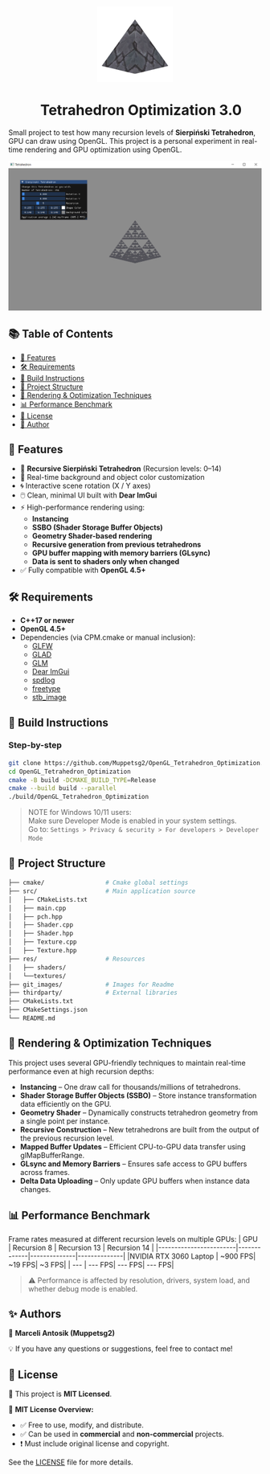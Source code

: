 <div align='center'>
  <img src="git_images/icon.png" alt="Logo" width="150" align="center"/>
   
  <div id="toc">
    <ul style="list-style: none;">
      <summary>
        <h1>Tetrahedron Optimization 3.0</h1>
      </summary>
    </ul>
  </div>
</div>

Small project to test how many recursion levels of **Sierpiński Tetrahedron**, GPU can draw using OpenGL. This project is a personal experiment in real-time rendering and GPU optimization using OpenGL.

![Preview](git_images/preview.png)

## 📚 Table of Contents

- [🚀 Features](#-features)  
- [🛠 Requirements](#-requirements)  
- [🔧 Build Instructions](#-build-instructions)  
- [📁 Project Structure](#-project-structure)  
- [🧠 Rendering & Optimization Techniques](#-rendering--optimization-techniques)  
- [📊 Performance Benchmark](#-performance-benchmark)  
- [📜 License](#-license)  
- [👤 Author](#-author)

## 🚀 Features

- 🔺 **Recursive Sierpiński Tetrahedron** (Recursion levels: 0–14)
- 🎨 Real-time background and object color customization
- 🌀 Interactive scene rotation (X / Y axes)
- 🖱️ Clean, minimal UI built with **Dear ImGui**
- ⚡ High-performance rendering using:
  - **Instancing**
  - **SSBO (Shader Storage Buffer Objects)**
  - **Geometry Shader-based rendering**
  - **Recursive generation from previous tetrahedrons**
  - **GPU buffer mapping with memory barriers (GLsync)**
  - **Data is sent to shaders only when changed**
- ✅ Fully compatible with **OpenGL 4.5+**

## 🛠 Requirements

- **C++17 or newer**
- **OpenGL 4.5+**
- Dependencies (via CPM.cmake or manual inclusion):
  - [GLFW](https://github.com/glfw/glfw)
  - [GLAD](https://glad.dav1d.de/)
  - [GLM](https://github.com/g-truc/glm)
  - [Dear ImGui](https://github.com/ocornut/imgui)
  - [spdlog](https://github.com/gabime/spdlog)
  - [freetype](https://github.com/freetype/freetype)
  - [stb_image](https://github.com/nothings/stb/blob/master/stb_image.h)

## 🔧 Build Instructions

### Step-by-step

```bash
git clone https://github.com/Muppetsg2/OpenGL_Tetrahedron_Optimization.git
cd OpenGL_Tetrahedron_Optimization
cmake -B build -DCMAKE_BUILD_TYPE=Release
cmake --build build --parallel
./build/OpenGL_Tetrahedron_Optimization
```
> NOTE for Windows 10/11 users:\
> Make sure Developer Mode is enabled in your system settings.\
> Go to: `Settings > Privacy & security > For developers > Developer Mode`

## 📁 Project Structure

```bash
├── cmake/                 # Cmake global settings
├── src/                   # Main application source
│   ├── CMakeLists.txt
│   ├── main.cpp
│   ├── pch.hpp
│   ├── Shader.cpp
│   ├── Shader.hpp
│   ├── Texture.cpp
│   ├── Texture.hpp
├── res/                   # Resources
│   ├── shaders/
│   └──textures/
├── git_images/            # Images for Readme
├── thirdparty/            # External libraries
├── CMakeLists.txt
├── CMakeSettings.json
└── README.md
```

## 🧠 Rendering & Optimization Techniques

This project uses several GPU-friendly techniques to maintain real-time performance even at high recursion depths:

- **Instancing** – One draw call for thousands/millions of tetrahedrons.
- **Shader Storage Buffer Objects (SSBO)** – Store instance transformation data efficiently on the GPU.
- **Geometry Shader** – Dynamically constructs tetrahedron geometry from a single point per instance.
- **Recursive Construction** – New tetrahedrons are built from the output of the previous recursion level.
- **Mapped Buffer Updates** – Efficient CPU-to-GPU data transfer using glMapBufferRange.
- **GLsync and Memory Barriers** – Ensures safe access to GPU buffers across frames.
- **Delta Data Uploading** – Only update GPU buffers when instance data changes.

## 📊 Performance Benchmark

Frame rates measured at different recursion levels on multiple GPUs:
| GPU	                 | Recursion 8 | Recursion 13 | Recursion 14 |
|------------------------|-------------|--------------|--------------|
|NVIDIA RTX 3060 Laptop  |     ~900 FPS|       ~19 FPS|        ~3 FPS|
|          ---           |      --- FPS|       --- FPS|       --- FPS|

> ⚠️ Performance is affected by resolution, drivers, system load, and whether debug mode is enabled.

## ✨ Authors
👤 **Marceli Antosik (Muppetsg2)**

💡 If you have any questions or suggestions, feel free to contact me!


## 📜 License
📝 This project is **MIT Licensed**.

📖 **MIT License Overview:**
- ✅ Free to use, modify, and distribute.
- ✅ Can be used in **commercial** and **non-commercial** projects.
- ❗ Must include original license and copyright.

See the [LICENSE](./LICENSE) file for more details.